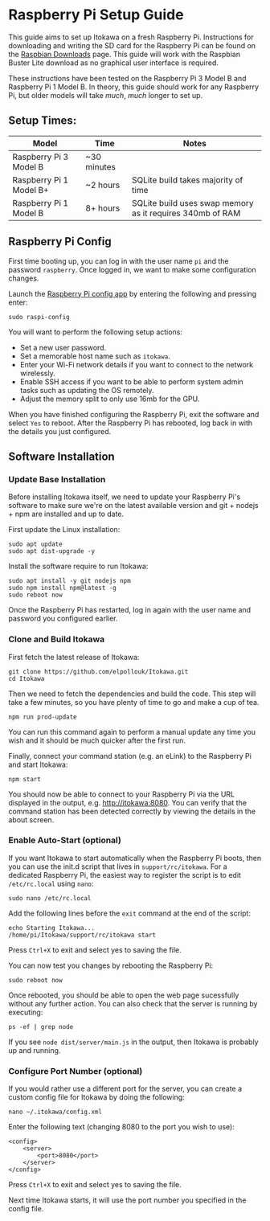 # Raspberry Pi Setup Guide

This guide aims to set up Itokawa on a fresh Raspberry Pi. Instructions for downloading and writing the SD card for the Raspberry Pi can be found on the [Raspbian Downloads](https://www.raspberrypi.org/downloads/raspbian/) page. This guide will work with the Raspbian Buster Lite download as no graphical user interface is required.

These instructions have been tested on the Raspberry Pi 3 Model B and Raspberry Pi 1 Model B. In theory, this guide should work for any Raspberry Pi, but older models will take _much_, _much_ longer to set up.

## Setup Times:

| Model | Time | Notes |
|-|-|-|
| Raspberry Pi 3 Model B | ~30 minutes | |
| Raspberry Pi 1 Model B+ | ~2 hours | SQLite build takes majority of time |
| Raspberry Pi 1 Model B | 8+ hours | SQLite build uses swap memory as it requires 340mb of RAM |

## Raspberry Pi Config

First time booting up, you can log in with the user name `pi` and the password `raspberry`. Once logged in, we want to make some configuration changes.

Launch the [Raspberry Pi config app](https://www.raspberrypi.org/documentation/configuration/raspi-config.md) by entering the following and pressing enter:
```
sudo raspi-config
```

You will want to perform the following setup actions:
* Set a new user password.
* Set a memorable host name such as `itokawa`.
* Enter your Wi-Fi network details if you want to connect to the network wirelessly.
* Enable SSH access if you want to be able to perform system admin tasks such as updating the OS remotely.
* Adjust the memory split to only use 16mb for the GPU.

When you have finished configuring the Raspberry Pi, exit the software and select `Yes` to reboot. After the Raspberry Pi has rebooted, log back in with the details you just configured.

## Software Installation

### Update Base Installation

Before installing Itokawa itself, we need to update your Raspberry Pi's software to make sure we're on the latest available version and git + nodejs + npm are installed and up to date.

First update the Linux installation:
```
sudo apt update
sudo apt dist-upgrade -y
```

Install the software require to run Itokawa:
```
sudo apt install -y git nodejs npm
sudo npm install npm@latest -g
sudo reboot now
```

Once the Raspberry Pi has restarted, log in again with the user name and password you configured earlier.

### Clone and Build Itokawa

First fetch the latest release of Itokawa:
```
git clone https://github.com/elpollouk/Itokawa.git
cd Itokawa
```

Then we need to fetch the dependencies and build the code. This step will take a few minutes, so you have plenty of time to go and make a cup of tea.
```
npm run prod-update
```
You can run this command again to perform a manual update any time you wish and it should be much quicker after the first run.

Finally, connect your command station (e.g. an eLink) to the Raspberry Pi and start Itokawa:
```
npm start
```

You should now be able to connect to your Raspberry Pi via the URL displayed in the output, e.g. [http://itokawa:8080](http://itokawa:8080). You can verify that the command station has been detected correctly by viewing the details in the about screen.

### Enable Auto-Start (optional)

If you want Itokawa to start automatically when the Raspberry Pi boots, then you can use the init.d script that lives in `support/rc/itokawa`. For a dedicated Raspberry Pi, the easiest way to register the script is to edit `/etc/rc.local` using `nano`:

```
sudo nano /etc/rc.local
```

Add the following lines before the `exit` command at the end of the script:

```
echo Starting Itokawa...
/home/pi/Itokawa/support/rc/itokawa start
```

Press `Ctrl+X` to exit and select yes to saving the file.

You can now test you changes by rebooting the Raspberry Pi:

```
sudo reboot now
```

Once rebooted, you should be able to open the web page sucessfully without any further action. You can also check that the server is running by executing:

```
ps -ef | grep node
```

If you see `node dist/server/main.js` in the output, then Itokawa is probably up and running.

### Configure Port Number (optional)

If you would rather use a different port for the server, you can create a custom config file for Itokawa by doing the following:

```
nano ~/.itokawa/config.xml
```

Enter the following text (changing 8080 to the port you wish to use):

```
<config>
    <server>
        <port>8080</port>
    </server>
</config>
```
Press `Ctrl+X` to exit and select yes to saving the file.

Next time Itokawa starts, it will use the port number you specified in the config file.
